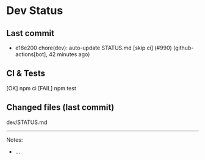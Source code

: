 # Dev Status

## Last commit
- e18e200 chore(dev): auto-update STATUS.md [skip ci] (#990) (github-actions[bot], 42 minutes ago)
## CI & Tests
[OK] npm ci
[FAIL] npm test

## Changed files (last commit)
dev/STATUS.md

---
Notes:
- ...
